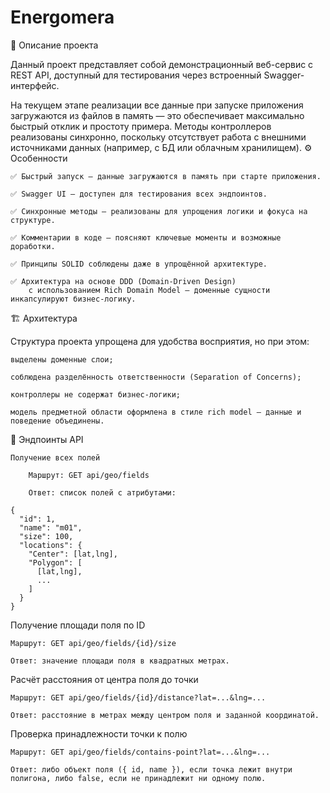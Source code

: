 # Energomera


📘 Описание проекта

Данный проект представляет собой демонстрационный веб-сервис с REST API, доступный для тестирования через встроенный Swagger-интерфейс.

На текущем этапе реализации все данные при запуске приложения загружаются из файлов в память — это обеспечивает максимально быстрый отклик и простоту примера. Методы контроллеров реализованы синхронно, поскольку отсутствует работа с внешними источниками данных (например, с БД или облачным хранилищем).
⚙️ Особенности

    ✅ Быстрый запуск — данные загружаются в память при старте приложения.

    ✅ Swagger UI — доступен для тестирования всех эндпоинтов.

    ✅ Синхронные методы — реализованы для упрощения логики и фокуса на структуре.

    ✅ Комментарии в коде — поясняют ключевые моменты и возможные доработки.

    ✅ Принципы SOLID соблюдены даже в упрощённой архитектуре.

    ✅ Архитектура на основе DDD (Domain-Driven Design) 
        с использованием Rich Domain Model — доменные сущности инкапсулируют бизнес-логику.

🏗 Архитектура

Структура проекта упрощена для удобства восприятия, но при этом:

    выделены доменные слои;

    соблюдена разделённость ответственности (Separation of Concerns);

    контроллеры не содержат бизнес-логики;

    модель предметной области оформлена в стиле rich model — данные и поведение объединены.



    

📡 Эндпоинты API

    Получение всех полей

        Маршрут: GET api/geo/fields

        Ответ: список полей с атрибутами:

    {
      "id": 1,
      "name": "m01",
      "size": 100,
      "locations": {
        "Center": [lat,lng],
        "Polygon": [
          [lat,lng],
          ...
        ]
      }
    }

Получение площади поля по ID

    Маршрут: GET api/geo/fields/{id}/size

    Ответ: значение площади поля в квадратных метрах.

Расчёт расстояния от центра поля до точки

    Маршрут: GET api/geo/fields/{id}/distance?lat=...&lng=...

    Ответ: расстояние в метрах между центром поля и заданной координатой.

Проверка принадлежности точки к полю

    Маршрут: GET api/geo/fields/contains-point?lat=...&lng=...

    Ответ: либо объект поля ({ id, name }), если точка лежит внутри полигона, либо false, если не принадлежит ни одному полю.

